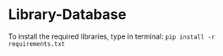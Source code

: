 # Library-Database

To install the required libraries, type in terminal:
`pip install -r requirements.txt`

